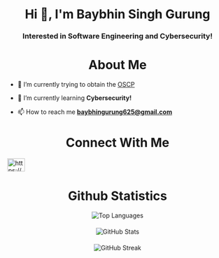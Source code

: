 <h1 align="center">Hi 👋, I'm Baybhin Singh Gurung</h1>
<h3 align="center">Interested in Software Engineering and Cybersecurity!</h3>

<h1 align="center">About Me</h1>

- 🔭 I’m currently trying to obtain the [OSCP](https://www.offsec.com/courses/pen-200/?utm_campaign=Google-Ads_Brand_PPC_PWK_2020_Update_NAM=&utm_medium=cpc=&utm_source=google=&utm_source=adwords&utm_term=kwd=oscp:cid-9248778671:kwd-314572348942:dev-c:mt-e&utm_campaign=Brand_PPC_PWK_2020_Update_USA&utm_medium=ppc&utm_content=crid=532571868665&hsa_mt=e&hsa_ad=532571868665&hsa_net=adwords&hsa_src=g&hsa_kw=oscp&hsa_tgt=kwd-314572348942&hsa_cam=9248778671&hsa_acc=7794287291&hsa_ver=3&hsa_grp=92741699943&gad_source=1&gclid=Cj0KCQjw97SzBhDaARIsAFHXUWAxLd1nDwxd_IWOunRkhlPf8G9IFKv36nqnoUGIrOSrL_v6g4FZR0EaAgqMEALw_wcB)

- 🌱 I’m currently learning **Cybersecurity!**

- 📫 How to reach me **baybhingurung625@gmail.com**

<h1 align="center">Connect With Me</h1>
<p align="left">
<a href="https://linkedin.com/in/https://www.linkedin.com/in/baybhin-gurung-653a151b/" target="blank"><img align="center" src="https://raw.githubusercontent.com/rahuldkjain/github-profile-readme-generator/master/src/images/icons/Social/linked-in-alt.svg" alt="https://www.linkedin.com/in/baybhin-gurung-653a151b/" height="30" width="40" /></a>
</p>

<h1 align="center">Github Statistics </h1>
<div style="display: flex; flex-direction: column; align-items: center;">
    <div style="margin-bottom: 20px;">
        <img src="https://github-readme-stats.vercel.app/api/top-langs?username=baybhinprogramming25&show_icons=true&theme=dark&locale=en&layout=compact" alt="Top Languages" />
    </div>
    <div style="margin-bottom: 20px;">
        <img src="https://github-readme-stats.vercel.app/api?username=baybhinprogramming25&show_icons=true&theme=dark&cache_seconds=1800&locale=en" alt="GitHub Stats" />
    </div>
    <div>
        <img src="https://github-readme-streak-stats.herokuapp.com/?user=baybhinprogramming25&theme=dark" alt="GitHub Streak" />
    </div>
</div>
